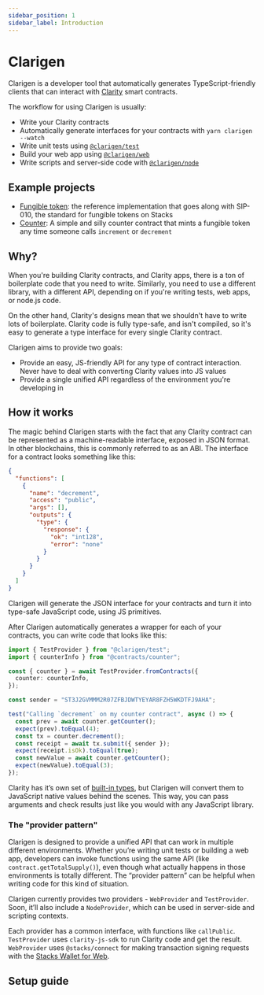 ```yaml
---
sidebar_position: 1
sidebar_label: Introduction
---
```


# Clarigen

Clarigen is a developer tool that automatically generates TypeScript-friendly clients that can interact with [Clarity](https://clarity-lang.org) smart contracts.

The workflow for using Clarigen is usually:

- Write your Clarity contracts
- Automatically generate interfaces for your contracts with `yarn clarigen --watch`
- Write unit tests using [`@clarigen/test`](adapters/test-adapter.md)
- Build your web app using [`@clarigen/web`](adapters/web-adapter.md)
- Write scripts and server-side code with [`@clarigen/node`](adapters/node-adapter.md)

## Example projects

- [Fungible token](https://github.com/hstove/stacks-fungible-token): the reference implementation that goes along with SIP-010, the standard for fungible tokens on Stacks
- [Counter](https://github.com/hstove/clarigen-counter-example): A simple and silly counter contract that mints a fungible token any time someone calls `increment` or `decrement`

## Why?

When you're building Clarity contracts, and Clarity apps, there is a ton of boilerplate code that you need to write. Similarly, you need to use a different library, with a different API, depending on if you're writing tests, web apps, or node.js code.

On the other hand, Clarity's designs mean that we shouldn't have to write lots of boilerplate. Clarity code is fully type-safe, and isn't compiled, so it's easy to generate a type interface for every single Clarity contract.

Clarigen aims to provide two goals:

- Provide an easy, JS-friendly API for any type of contract interaction. Never have to deal with converting Clarity values into JS values
- Provide a single unified API regardless of the environment you're developing in

## How it works

The magic behind Clarigen starts with the fact that any Clarity contract can be represented as a machine-readable interface, exposed in JSON format. In other blockchains, this is commonly referred to as an ABI. The interface for a contract looks something like this:

```json
{
  "functions": [
    {
      "name": "decrement",
      "access": "public",
      "args": [],
      "outputs": {
        "type": {
          "response": {
            "ok": "int128",
            "error": "none"
          }
        }
      }
    }
  ]
}
```

Clarigen will generate the JSON interface for your contracts and turn it into type-safe JavaScript code, using JS primitives.

After Clarigen automatically generates a wrapper for each of your contracts, you can write code that looks like this:

```ts
import { TestProvider } from "@clarigen/test";
import { counterInfo } from "@contracts/counter";

const { counter } = await TestProvider.fromContracts({
  counter: counterInfo,
});

const sender = "ST3J2GVMMM2R07ZFBJDWTYEYAR8FZH5WKDTFJ9AHA";

test("Calling `decrement` on my counter contract", async () => {
  const prev = await counter.getCounter();
  expect(prev).toEqual(4);
  const tx = counter.decrement();
  const receipt = await tx.submit({ sender });
  expect(receipt.isOk).toEqual(true);
  const newValue = await counter.getCounter();
  expect(newValue).toEqual(3);
});
```

Clarity has it’s own set of [built-in types](https://docs.blockstack.org/references/language-types), but Clarigen will convert them to JavaScript native values behind the scenes. This way, you can pass arguments and check results just like you would with any JavaScript library.

### The "provider pattern"

Clarigen is designed to provide a unified API that can work in multiple different environments. Whether you’re writing unit tests or building a web app, developers can invoke functions using the same API (like `contract.getTotalSupply()`), even though what actually happens in those environments is totally different. The “provider pattern” can be helpful when writing code for this kind of situation.

Clarigen currently provides two providers - `WebProvider` and `TestProvider`. Soon, it’ll also include a `NodeProvider`, which can be used in server-side and scripting contexts.

Each provider has a common interface, with functions like `callPublic`. `TestProvider` uses `clarity-js-sdk` to run Clarity code and get the result. `WebProvider` uses `@stacks/connect` for making transaction signing requests with the [Stacks Wallet for Web](https://www.hiro.so/wallet/install-web).

## Setup guide
